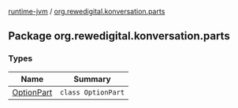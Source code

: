 [runtime-jvm](../index.md) / [org.rewedigital.konversation.parts](./index.md)

## Package org.rewedigital.konversation.parts

### Types

| Name | Summary |
|---|---|
| [OptionPart](-option-part/index.md) | `class OptionPart` |
